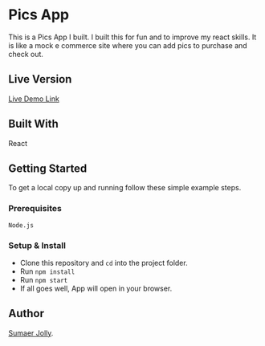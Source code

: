 # Pics App

This is a Pics App I built. I built this for fun and to improve my react skills. It is like a mock e commerce site where you can add pics to purchase and check out.

## Live Version

[Live Demo Link](https://secret-scrubland-36549.herokuapp.com/)

## Built With

React

## Getting Started

To get a local copy up and running follow these simple example steps.

### Prerequisites

    Node.js

### Setup & Install

- Clone this repository and `cd` into the project folder.
- Run `npm install`
- Run `npm start`
- If all goes well, App will open in your browser.

## Author

[Sumaer Jolly](https://github.com/sumaerjolly/).
